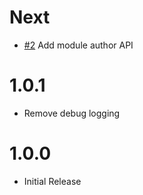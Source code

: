 # Next

* [#2](https://gitlab.com/foundry-azzurite/pings/issues/2) Add module author API

# 1.0.1

* Remove debug logging

# 1.0.0

* Initial Release

